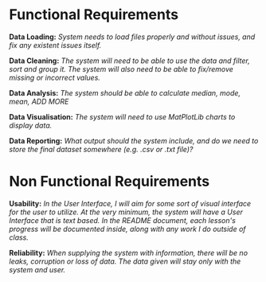 # Functional Requirements

**Data Loading:** *System needs to load files properly and without issues, and fix any existent issues itself.*

**Data Cleaning:** *The system will need to be able to use the data and filter, sort and group it. The system will also need to be able to fix/remove missing or incorrect values.*

**Data Analysis:** *The system should be able to calculate median, mode, mean, ADD MORE*

**Data Visualisation:** *The system will need to use MatPlotLib charts to display data.*

**Data Reporting:** *What output should the system include, and do we need to store the final dataset somewhere (e.g. .csv or .txt file)?*

# Non Functional Requirements

**Usability:** *In the User Interface, I will aim for some sort of visual interface for the user to utilize. At the very minimum, the system will have a User Interface that is text based. In the README document, each lesson's progress will be documented inside, along with any work I do outside of class.*

**Reliability:** *When supplying the system with information, there will be no leaks, corruption or loss of data. The data given will stay only with the system and user.*
